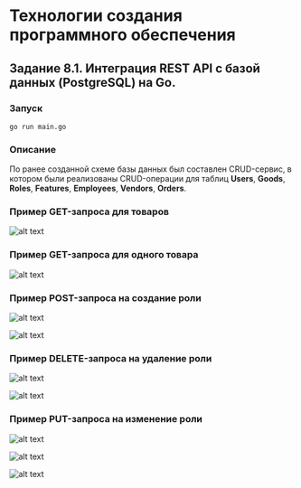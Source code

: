 # Технологии создания программного обеспечения
## Задание 8.1. Интеграция REST API с базой данных (PostgreSQL) на Go.

### Запуск
```
go run main.go
```

### Описание

По ранее созданной схеме базы данных был составлен CRUD-сервис, в котором были реализованы CRUD-операции для таблиц **Users**, **Goods**, **Roles**, **Features**, **Employees**, **Vendors**, **Orders**.

### Пример GET-запроса для товаров

![alt text](image.png)


### Пример GET-запроса для одного товара

![alt text](image-2.png)

### Пример POST-запроса на создание роли

![alt text](image-1.png)

![alt text](image-3.png)

### Пример DELETE-запроса на удаление роли

![alt text](image-4.png)

![alt text](image-5.png)

### Пример PUT-запроса на изменение роли

![alt text](image-6.png)

![alt text](image-7.png)

![alt text](image-8.png)